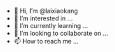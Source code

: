 - 👋 Hi, I’m @laixiaokang
- 👀 I’m interested in ...
- 🌱 I’m currently learning ...
- 💞️ I’m looking to collaborate on ...
- 📫 How to reach me ...

<!---
laixiaokang/laixiaokang is a ✨ special ✨ repository because its `README.md` (this file) appears on your GitHub profile.
You can click the Preview link to take a look at your changes.
--->
